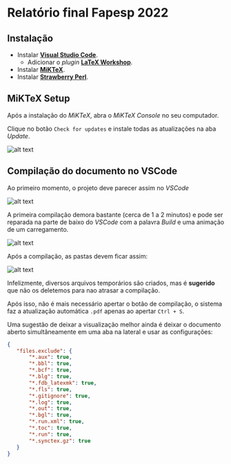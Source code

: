 # Relatório final Fapesp 2022

## Instalação

- Instalar [**Visual Studio Code**](https://ninite.com/vscode/).
	- Adicionar o *plugin* [**LaTeX Workshop**](https://marketplace.visualstudio.com/items?itemName=James-Yu.latex-workshop).
- Instalar [**MiKTeX**](https://miktex.org/download).
- Instalar [**Strawberry Perl**](https://strawberryperl.com/).

## MiKTeX Setup

Após a instalação do *MiKTeX*, abra o *MiKTeX* *Console* no seu computador. 

Clique no botão ``Check for updates`` e instale todas as atualizações na aba *Update*.

![alt text](https://i.imgur.com/LKoJxyI.png)

## Compilação do documento no VSCode

Ao primeiro momento, o projeto deve parecer assim no *VSCode*

![alt text](https://i.imgur.com/VgpmmIy.png)

A primeira compilação demora bastante (cerca de 1 a 2 minutos) 
e pode ser reparada na parte de baixo do *VSCode* com a palavra *Build* e uma animação de um carregamento.

![alt text](https://i.imgur.com/LEV9cLd.png)

Após a compilação, as pastas devem ficar assim:

![alt text](https://i.imgur.com/HVBMMUx.png)

Infelizmente, diversos arquivos temporários são criados, mas é **sugerido** que não os deletemos
para nao atrasar a compilação.

Após isso, não é mais necessário apertar o botão de compilação, o sistema faz a atualização automática
``.pdf`` apenas ao apertar ``Ctrl + S``.

Uma sugestão de deixar a visualização melhor ainda é deixar o documento aberto simultâneamente
 em uma aba na lateral e usar as configurações: 

 ```json
 {
    "files.exclude": {
        "*.aux": true,
        "*.bbl": true,
        "*.bcf": true,
        "*.blg": true,
        "*.fdb_latexmk": true,
        "*.fls": true,
        "*.gitignore": true,
        "*.log": true,
        "*.out": true,
        "*.bgl": true,
        "*.run.xml": true,
        "*.toc": true,
        "*.run": true,
        "*.synctex.gz": true
    }
}
 ```

